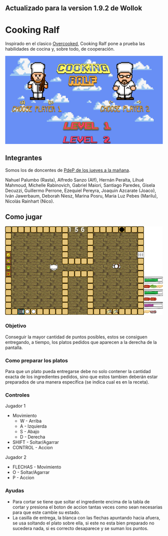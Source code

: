 ## Actualizado para la version 1.9.2 de Wollok

# Cooking Ralf

Inspirado en el clasico [Overcooked](https://www.youtube.com/watch?v=Fo5CR7utRik), Cooking Ralf pone a prueba las habilidades de cocina y, sobre todo, de cooperación.

![Menu](screenshots/cr-menu.png?raw=true "Menu")



## Integrantes
Somos los de doncentes de [PdeP de los jueves a la mañana](http://www.pdep.com.ar/Cursos/cursadas-anteriores/2019/2019-man-jueves).

Nahuel Palumbo (Rasta), Alfredo Sanzo (Alf), Hernán Peralta, Lihué Mahmoud, Michelle Rabinovich, Gabriel Maiori, Santiago Paredes, Gisela Decuzzi, Guillermo Perrone, Ezequiel Pereyra, Joaquin Azcarate (Joaco), Iván Jawerbaum, Deborah Niesz, Marina Posru, Maria Luz Pebes (Marilu), Nicolás Rainhart (Nico).

## Como jugar
![Nivel2](screenshots/cr-level2.png?raw=true "Nivel 2")

### Objetivo 
Conseguir la mayor cantidad de puntos posibles, estos se consiguen entregando, a tiempo, los platos pedidos que aparecen a la derecha de la pantalla.
### Como preparar los platos
Para que un plato pueda entregarse debe no solo contener la cantidad exacta de los ingredientes pedidos, sino que estos tambien deberán estar preparados de una manera específica (se indica cual es en la receta).
### Controles
Jugador 1
- Movimiento
  - W - Arriba
  - A - Izquierda
  - S - Abajo
  - D - Derecha
- SHIFT - Soltar/Agarrar
- CONTROL - Accion

Jugador 2
- FLECHAS - Movimiento
- O - Soltar/Agarrar
- P - Accion
### Ayudas
- Para cortar se tiene que soltar el ingrediente encima de la tabla de cortar y presiona el boton de accion tantas veces como sean necesarias para que este cambie su estado.
- La casilla de entrega, la blanca con las flechas apuntando hacia afuera, se usa soltando el plato sobre ella, si este no esta bien preparado no sucedera nada, si es correcto desaparece y se suman los puntos.
